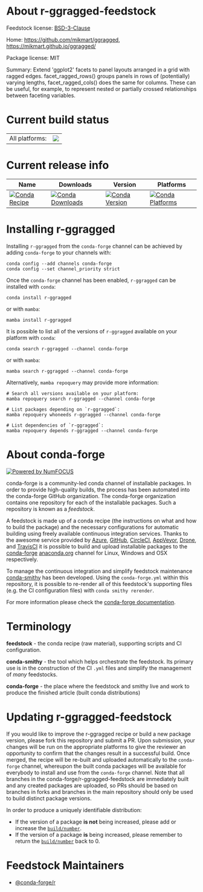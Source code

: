 About r-ggragged-feedstock
==========================

Feedstock license: [BSD-3-Clause](https://github.com/conda-forge/r-ggragged-feedstock/blob/main/LICENSE.txt)

Home: https://github.com/mikmart/ggragged, https://mikmart.github.io/ggragged/

Package license: MIT

Summary: Extend 'ggplot2' facets to panel layouts arranged in a grid with ragged edges. facet_ragged_rows() groups panels in rows of (potentially) varying lengths, facet_ragged_cols() does the same for columns. These can be useful, for example, to represent nested or partially crossed relationships between faceting variables.

Current build status
====================


<table><tr><td>All platforms:</td>
    <td>
      <a href="https://dev.azure.com/conda-forge/feedstock-builds/_build/latest?definitionId=19516&branchName=main">
        <img src="https://dev.azure.com/conda-forge/feedstock-builds/_apis/build/status/r-ggragged-feedstock?branchName=main">
      </a>
    </td>
  </tr>
</table>

Current release info
====================

| Name | Downloads | Version | Platforms |
| --- | --- | --- | --- |
| [![Conda Recipe](https://img.shields.io/badge/recipe-r--ggragged-green.svg)](https://anaconda.org/conda-forge/r-ggragged) | [![Conda Downloads](https://img.shields.io/conda/dn/conda-forge/r-ggragged.svg)](https://anaconda.org/conda-forge/r-ggragged) | [![Conda Version](https://img.shields.io/conda/vn/conda-forge/r-ggragged.svg)](https://anaconda.org/conda-forge/r-ggragged) | [![Conda Platforms](https://img.shields.io/conda/pn/conda-forge/r-ggragged.svg)](https://anaconda.org/conda-forge/r-ggragged) |

Installing r-ggragged
=====================

Installing `r-ggragged` from the `conda-forge` channel can be achieved by adding `conda-forge` to your channels with:

```
conda config --add channels conda-forge
conda config --set channel_priority strict
```

Once the `conda-forge` channel has been enabled, `r-ggragged` can be installed with `conda`:

```
conda install r-ggragged
```

or with `mamba`:

```
mamba install r-ggragged
```

It is possible to list all of the versions of `r-ggragged` available on your platform with `conda`:

```
conda search r-ggragged --channel conda-forge
```

or with `mamba`:

```
mamba search r-ggragged --channel conda-forge
```

Alternatively, `mamba repoquery` may provide more information:

```
# Search all versions available on your platform:
mamba repoquery search r-ggragged --channel conda-forge

# List packages depending on `r-ggragged`:
mamba repoquery whoneeds r-ggragged --channel conda-forge

# List dependencies of `r-ggragged`:
mamba repoquery depends r-ggragged --channel conda-forge
```


About conda-forge
=================

[![Powered by
NumFOCUS](https://img.shields.io/badge/powered%20by-NumFOCUS-orange.svg?style=flat&colorA=E1523D&colorB=007D8A)](https://numfocus.org)

conda-forge is a community-led conda channel of installable packages.
In order to provide high-quality builds, the process has been automated into the
conda-forge GitHub organization. The conda-forge organization contains one repository
for each of the installable packages. Such a repository is known as a *feedstock*.

A feedstock is made up of a conda recipe (the instructions on what and how to build
the package) and the necessary configurations for automatic building using freely
available continuous integration services. Thanks to the awesome service provided by
[Azure](https://azure.microsoft.com/en-us/services/devops/), [GitHub](https://github.com/),
[CircleCI](https://circleci.com/), [AppVeyor](https://www.appveyor.com/),
[Drone](https://cloud.drone.io/welcome), and [TravisCI](https://travis-ci.com/)
it is possible to build and upload installable packages to the
[conda-forge](https://anaconda.org/conda-forge) [anaconda.org](https://anaconda.org/)
channel for Linux, Windows and OSX respectively.

To manage the continuous integration and simplify feedstock maintenance
[conda-smithy](https://github.com/conda-forge/conda-smithy) has been developed.
Using the ``conda-forge.yml`` within this repository, it is possible to re-render all of
this feedstock's supporting files (e.g. the CI configuration files) with ``conda smithy rerender``.

For more information please check the [conda-forge documentation](https://conda-forge.org/docs/).

Terminology
===========

**feedstock** - the conda recipe (raw material), supporting scripts and CI configuration.

**conda-smithy** - the tool which helps orchestrate the feedstock.
                   Its primary use is in the construction of the CI ``.yml`` files
                   and simplify the management of *many* feedstocks.

**conda-forge** - the place where the feedstock and smithy live and work to
                  produce the finished article (built conda distributions)


Updating r-ggragged-feedstock
=============================

If you would like to improve the r-ggragged recipe or build a new
package version, please fork this repository and submit a PR. Upon submission,
your changes will be run on the appropriate platforms to give the reviewer an
opportunity to confirm that the changes result in a successful build. Once
merged, the recipe will be re-built and uploaded automatically to the
`conda-forge` channel, whereupon the built conda packages will be available for
everybody to install and use from the `conda-forge` channel.
Note that all branches in the conda-forge/r-ggragged-feedstock are
immediately built and any created packages are uploaded, so PRs should be based
on branches in forks and branches in the main repository should only be used to
build distinct package versions.

In order to produce a uniquely identifiable distribution:
 * If the version of a package **is not** being increased, please add or increase
   the [``build/number``](https://docs.conda.io/projects/conda-build/en/latest/resources/define-metadata.html#build-number-and-string).
 * If the version of a package **is** being increased, please remember to return
   the [``build/number``](https://docs.conda.io/projects/conda-build/en/latest/resources/define-metadata.html#build-number-and-string)
   back to 0.

Feedstock Maintainers
=====================

* [@conda-forge/r](https://github.com/orgs/conda-forge/teams/r/)

